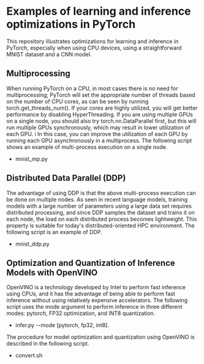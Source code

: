 # Examples of learning and inference optimizations in PyTorch

This repository illustrates optimizations for learning and inference in PyTorch, especially when using CPU devices, 
using a straightforward MNIST dataset and a CNN model.

## Multiprocessing

When running PyTorch on a CPU, in most cases there is no need for multiprocessing; 
PyTorch will set the appropriate number of threads based on the number of CPU cores, as can be seen by running torch.get_threads_num(). 
If your cores are highly utilized, you will get better performance by disabling HyperThreading.
If you are using multiple GPUs on a single node, you should also try torch.nn.DataParallel first, 
but this will run multiple GPUs synchronously, which may result in lower utilization of each GPU. i
In this case, you can improve the utilization of each GPU by running each GPU asynchronously in a multiprocess.
The following script shows an example of multi-process execution on a single node.

- mnist_mp.py

## Distributed Data Parallel (DDP)

The advantage of using DDP is that the above multi-process execution can be done on multiple nodes. 
As seen in recent language models, training models with a large number of parameters using a large data set requires distributed processing, 
and since DDP samples the dataset and trains it on each node, the load on each distributed process becomes lightweight. 
This property is suitable for today's distributed-oriented HPC environment. The following script is an example of DDP.

- mnist_ddp.py

## Optimization and Quantization of Inference Models with OpenVINO

OpenVINO is a technology developed by Intel to perform fast inference using CPUs, 
and it has the advantage of being able to perform fast inference without using relatively expensive accelerators.
The following script uses the mode argument to perform inference in three different modes: pytorch, FP32 optimization, and INT8 quantization.

- infer.py --mode [pytorch, fp32, int8].

The procedure for model optimization and quantization using OpenVINO is described in the following script.

- convert.sh


